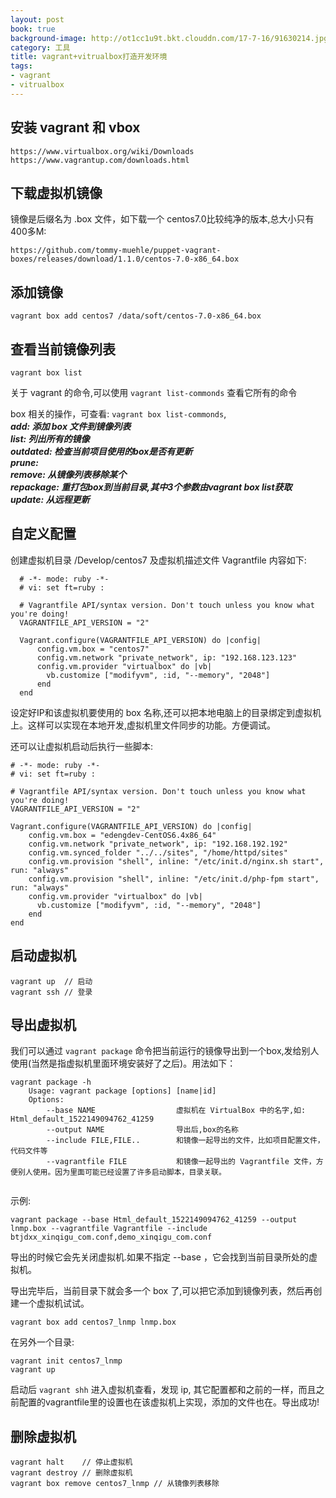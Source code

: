 ```yaml
---
layout: post
book: true
background-image: http://ot1cc1u9t.bkt.clouddn.com/17-7-16/91630214.jpg
category: 工具
title: vagrant+vitrualbox打造开发环境
tags:
- vagrant
- vitrualbox
---
```


安装 vagrant 和 vbox
---
```
https://www.virtualbox.org/wiki/Downloads
https://www.vagrantup.com/downloads.html
```

下载虚拟机镜像
---
镜像是后缀名为 .box 文件，如下载一个 centos7.0比较纯净的版本,总大小只有 400多M:

```
https://github.com/tommy-muehle/puppet-vagrant-boxes/releases/download/1.1.0/centos-7.0-x86_64.box

```

添加镜像
---
 
```
vagrant box add centos7 /data/soft/centos-7.0-x86_64.box
```

查看当前镜像列表
---

```
vagrant box list
```

关于 vagrant 的命令,可以使用 ```vagrant list-commonds``` 查看它所有的命令
  
box 相关的操作，可查看: ```vagrant box list-commonds```,<br />
   ***add: 添加 box 文件到镜像列表<br />***
   ***list: 列出所有的镜像<br />***
   ***outdated: 检查当前项目使用的box是否有更新<br />***
   ***prune:<br />***
   ***remove: 从镜像列表移除某个<br />***
   ***repackage: 重打包box到当前目录,其中3个参数由vagrant box list获取<br />***
	***update: 从远程更新<br />***

自定义配置
---
创建虚拟机目录 /Develop/centos7 及虚拟机描述文件 Vagrantfile 内容如下:

```
  # -*- mode: ruby -*-
  # vi: set ft=ruby :

  # Vagrantfile API/syntax version. Don't touch unless you know what you're doing!
  VAGRANTFILE_API_VERSION = "2"

  Vagrant.configure(VAGRANTFILE_API_VERSION) do |config|
      config.vm.box = "centos7"
      config.vm.network "private_network", ip: "192.168.123.123"
      config.vm.provider "virtualbox" do |vb|
        vb.customize ["modifyvm", :id, "--memory", "2048"]
      end
  end
```

设定好IP和该虚拟机要使用的 box 名称,还可以把本地电脑上的目录绑定到虚拟机上。这样可以实现在本地开发,虚拟机里文件同步的功能。方便调试。

还可以让虚拟机启动后执行一些脚本:

```
# -*- mode: ruby -*-
# vi: set ft=ruby :

# Vagrantfile API/syntax version. Don't touch unless you know what you're doing!
VAGRANTFILE_API_VERSION = "2"

Vagrant.configure(VAGRANTFILE_API_VERSION) do |config|
    config.vm.box = "edengdev-CentOS6.4x86_64"
    config.vm.network "private_network", ip: "192.168.192.192"
    config.vm.synced_folder "../../sites", "/home/httpd/sites"
    config.vm.provision "shell", inline: "/etc/init.d/nginx.sh start", run: "always"
    config.vm.provision "shell", inline: "/etc/init.d/php-fpm start", run: "always"
    config.vm.provider "virtualbox" do |vb|
      vb.customize ["modifyvm", :id, "--memory", "2048"]
    end
end
```

启动虚拟机
---

```
vagrant up	// 启动
vagrant ssh	// 登录
```


导出虚拟机
---
我们可以通过 ```vagrant package``` 命令把当前运行的镜像导出到一个box,发给别人使用(当然是指虚拟机里面环境安装好了之后)。用法如下：

```
vagrant package -h
	Usage: vagrant package [options] [name|id]
	Options:
		--base NAME                  虚拟机在 VirtualBox 中的名字,如: Html_default_1522149094762_41259
		--output NAME                导出后,box的名称
		--include FILE,FILE..        和镜像一起导出的文件，比如项目配置文件，代码文件等
		--vagrantfile FILE           和镜像一起导出的 Vagrantfile 文件，方便别人使用。因为里面可能已经设置了许多启动脚本，目录关联。
          
```

示例:

```
vagrant package --base Html_default_1522149094762_41259 --output lnmp.box --vagrantfile Vagrantfile --include btjdxx_xinqigu_com.conf,demo_xinqigu_com.conf
```
导出的时候它会先关闭虚拟机.如果不指定 --base ，它会找到当前目录所处的虚拟机。

导出完毕后，当前目录下就会多一个 box 了,可以把它添加到镜像列表，然后再创建一个虚拟机试试。

```
vagrant box add centos7_lnmp lnmp.box
```

在另外一个目录:

```
vagrant init centos7_lnmp
vagrant up
```

启动后 ```vagrant shh``` 进入虚拟机查看，发现 ip, 其它配置都和之前的一样，而且之前配置的vagrantfile里的设置也在该虚拟机上实现，添加的文件也在。导出成功!

删除虚拟机
---

```
vagrant halt	// 停止虚拟机
vagrant destroy	// 删除虚拟机
vagrant box remove centos7_lnmp	// 从镜像列表移除
```
